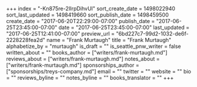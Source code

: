 +++
index = "-Kn875re-2IIrpDihvUl"
sort_create_date = 1498022940
sort_last_updated = 1498419660
sort_publish_date = 1498459500
create_date = "2017-06-20T22:29:00-07:00"
publish_date = "2017-06-25T23:45:00-07:00"
date = "2017-06-25T23:45:00-07:00"
last_updated = "2017-06-25T12:41:00-07:00"
preview_url = "6bd227c7-99d2-1032-de6f-2228228fea2d"
name = "Frank Murtaugh"
title = "Frank Murtaugh"
alphabetize_by = "murtaugh"
is_draft = ""
is_seattle_pnw_writer = false
written_about = ""
books_author = ["writers/frank-murtaugh.md"]
reviews_about = ["writers/frank-murtaugh.md"]
notes_about = ["writers/frank-murtaugh.md"]
sponsorships_author = ["sponsorships/treys-company.md"]
email = ""
twitter = ""
website = ""
bio = ""
reviews_byline = ""
notes_byline = ""
books_translator = ""
+++
